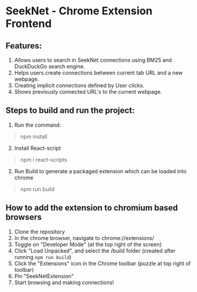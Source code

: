 # SeekNet - Chrome Extension Frontend

## Features:
1. Allows users to search in SeekNet connections using BM25 and DuckDuckGo search engine.
2. Helps users create connections between current tab URL and a new webpage.
3. Creating implicit connections defined by User clicks.
4. Shows previously connected URL's to the current webpage.

## Steps to build and run the project:
1. Run the command:
> npm install
2. Install React-script
> npm i react-scripts
2. Run Build to generate a packaged extension which can be loaded into chrome
> npm run build
## How to add the extension to chromium based browsers
1. Clone the repository
2. In the chrome browser, navigate to chrome://extensions/
3. Toggle on "Developer Mode" (at the top right of the screen)
4. Click "Load Unpacked", and select the /build folder (created after running `npm run build`)
5. Click the "Extensions" icon in the Chrome toolbar (puzzle at top right of toolbar)
6. Pin "SeekNetExtension"
7. Start browsing and making connections!
